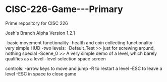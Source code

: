 # CISC-226-Game---Primary
Prime repository for CISC 226

Josh's Branch
Alpha Version 1.2.1

-basic movement functionality
-health and coin collecting functionality
-very simple HUD
-two levels:
  -Default_Test >> just for screwing around, nothing special 
  -Scene_0 >> A very simple demo of a level, which barely qualifies as a level
-level selection space screen

controls:
 -arrow keys to move and jump
 -R to restart a level
 -ESC to leave a level
 -ESC in space to close game
